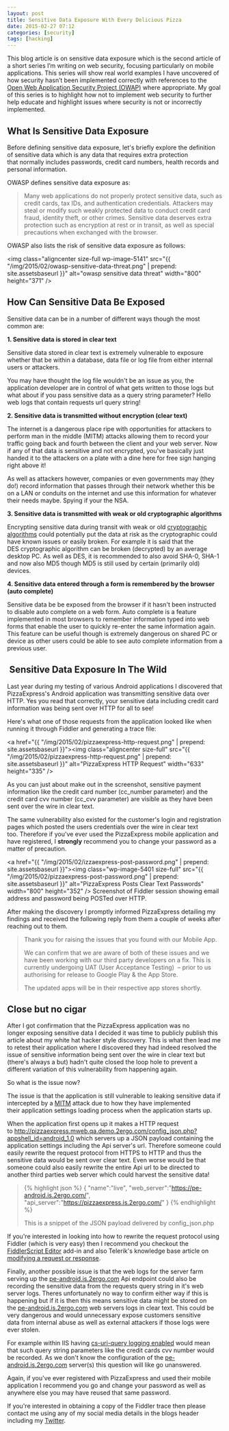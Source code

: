 ```yaml
---
layout: post
title: Sensitive Data Exposure With Every Delicious Pizza
date: 2015-02-27 07:12
categories: [security]
tags: [hacking]
---
```

This blog article is on sensitive data exposure which is the second article of a short series I’m writing on web security, focusing particularly on mobile applications. This series will show real world examples I have uncovered of how security hasn’t been implemented correctly with references to the <a title="Open Web Application Security Project" href="https://www.owasp.org/index.php/Main_Page" target="_blank">Open Web Application Security Project (OWAP)</a> where appropriate. My goal of this series is to highlight how not to implement web security to further help educate and highlight issues where security is not or incorrectly implemented.

<h2>What Is Sensitive Data Exposure</h2>
Before defining sensitive data exposure, let's briefly explore the definition of sensitive data which is any data that requires extra protection that normally includes passwords, credit card numbers, health records and personal information.

OWASP defines sensitive data exposure as:
<blockquote>Many web applications do not properly protect sensitive data, such as credit cards, tax IDs, and authentication credentials. Attackers may steal or modify such weakly protected data to conduct credit card fraud, identity theft, or other crimes. Sensitive data deserves extra protection such as encryption at rest or in transit, as well as special precautions when exchanged with the browser.</blockquote>
OWASP also lists the risk of sensitive data exposure as follows:

<img class="aligncenter size-full wp-image-5141" src="{{ "/img/2015/02/owasp-sensitive-data-threat.png" | prepend: site.assetsbaseurl }}" alt="owasp sensitive data threat" width="800" height="371" />

<h2>How Can Sensitive Data Be Exposed</h2>
Sensitive data can be in a number of different ways though the most common are:

<strong>1. Sensitive data is stored in clear text</strong>

Sensitive data stored in clear text is extremely vulnerable to exposure whether that be within a database, data file or log file from either internal users or attackers.

You may have thought the log file wouldn't be an issue as you, the application developer are in control of what gets written to those logs but what about if you pass sensitive data as a query string parameter? Hello web logs that contain requests url query string!

<strong>2. Sensitive data is transmitted without encryption (clear text)</strong>

The internet is a dangerous place ripe with opportunities for attackers to perform man in the middle (MITM) attacks allowing them to record your traffic going back and fourth between the client and your web server. Now if any of that data is sensitive and not encrypted, you've basically just handed it to the attackers on a plate with a dine here for free sign hanging right above it!

As well as attackers however, companies or even governments may (they do!) record information that passes through their network whether this be on a LAN or conduits on the internet and use this information for whatever their needs maybe. Spying if your the NSA.

<strong>3. Sensitive data is transmitted with weak or old cryptographic algorithms</strong>

Encrypting sensitive data during transit with weak or old <a title="Cryptography" href="https://www.owasp.org/index.php/Guide_to_Cryptography" target="_blank">cryptographic algorithms</a> could potentially put the data at risk as the cryptographic could have known issues or easily broken. For example it is said that the DES cryptographic algorithm can be broken (decrypted) by an average desktop PC. As well as DES, it is recommended to also avoid SHA-0, SHA-1 and now also MD5 though MD5 is still used by certain (primarily old) devices.

<strong>4. Sensitive data entered through a form is remembered by the browser (auto complete)</strong>

Sensitive data be be exposed from the browser if it hasn't been instructed to disable auto complete on a web form. Auto complete is a feature implemented in most browsers to remember information typed into web forms that enable the user to quickly re-enter the same information again. This feature can be useful though is extremely dangerous on shared PC or device as other users could be able to see auto complete information from a previous user.
<h2> Sensitive Data Exposure In The Wild</h2>
Last year during my testing of various Android applications I discovered that PizzaExpress's Android application was transmitting sensitive data over HTTP. Yes you read that correctly, your sensitive data including credit card information was being sent over HTTP for all to see!

Here's what one of those requests from the application looked like when running it through Fiddler and generating a trace file:

<a href="{{ "/img/2015/02/pizzaexpress-http-request.png" | prepend: site.assetsbaseurl }}"><img class="aligncenter size-full" src="{{ "/img/2015/02/pizzaexpress-http-request.png" | prepend: site.assetsbaseurl }}" alt="PizzaExpress HTTP  Request" width="633" height="335" /></a>

As you can just about make out in the screenshot, sensitive payment information like the credit card number (cc_number parameter) and the credit card cvv number (cc_cvv parameter) are visible as they have been sent over the wire in clear text.

The same vulnerability also existed for the customer's login and registration pages which posted the users credentials over the wire in clear text too. Therefore if you've ever used the PizzaExpress mobile application and have registered, I <strong>strongly</strong> recommend you to change your password as a matter of precaution.

<a href="{{ "/img/2015/02/izzaexpress-post-password.png" | prepend: site.assetsbaseurl }}"><img class="wp-image-5401 size-full" src="{{ "/img/2015/02/pizzaexpress-post-password.png" | prepend: site.assetsbaseurl }}" alt="PizzaExpress Posts Clear Text Passwords" width="800" height="352" /></a> Screenshot of Fiddler session showing email address and password being POSTed over HTTP.

After making the discovery I promptly informed PizzaExpress detailing my findings and received the following reply from them a couple of weeks after reaching out to them.
<blockquote>
<p class="p1">Thank you for raising the issues that you found with our Mobile App.</p>
<p class="p1">We can confirm that we are aware of both of these issues and we have been working with our third party developers on a fix. This is currently undergoing UAT (User Acceptance Testing)  – prior to us authorising for release to Google Play &amp; the App Store.</p>
<p class="p1">The updated apps will be in their respective app stores shortly.</p>
</blockquote>
<h2>Close but no cigar</h2>
After I got confirmation that the PizzaExpress application was no longer exposing sensitive data I decided it was time to publicly publish this article about my white hat hacker style discovery. This is what then lead me to retest their application where I discovered they had indeed resolved the issue of sensitive information being sent over the wire in clear text but (there's always a but) hadn't quite closed the loop hole to prevent a different variation of this vulnerability from happening again.

So what is the issue now?

The issue is that the application is still vulnerable to leaking sensitive data if intercepted by a <a title="MITM Attack" href="https://www.owasp.org/index.php/Man-in-the-middle_attack" target="_blank">MITM</a> attack due to how they have implemented their application settings loading process when the application starts up.

When the application first opens up it makes a HTTP request to <a title="pizzaexpress application settings" href="http://pizzaexpress.mweb.qa.demo.2ergo.com/config_json.php?appshell_id=android_1.0" target="_blank">http://pizzaexpress.mweb.qa.demo.2ergo.com/config_json.php?appshell_id=android_1.0</a> which servers up a JSON payload containing the application settings including the Api server's url. Therefore someone could easily rewrite the request protocol from HTTPS to HTTP and thus the sensitive data would be sent over clear text. Even worse would be that someone could also easily rewrite the entire Api url to be directed to another third parties web server which could harvest the sensitive data!
<blockquote>

{% highlight json %}
{
    "name":"live",
    "web_server":"https://pe-android.is.2ergo.com/",
    "api_server":"https://pizzaexpress.is.2ergo.com/"
}
{% endhighlight %}

This is a snippet of the JSON payload delivered by config_json.php</blockquote>

If you're interested in looking into how to rewrite the request protocol using Fiddler (which is very easy) then I recommend you checkout the <a title="FiddlerScript Editor" href="http://www.telerik.com/download/fiddler/fiddlerscript-editor" target="_blank">FiddlerScript Editor</a> add-in and also Telerik's knowledge base article on <a title="Modifying a request or response with fiddler script" href="http://docs.telerik.com/fiddler/KnowledgeBase/FiddlerScript/ModifyRequestOrResponse" target="_blank">modifying a request or response</a>.

Finally, another possible issue is that the web logs for the server farm serving up the <a title="pe-android.is.2ergo.com" href="http://pe-android.is.2ergo.com" target="_blank">pe-android.is.2ergo.com</a> Api endpoint could also be recording the sensitive data from the requests query string in it's web server logs. Theres unfortunately no way to confirm either way if this is happening but if it is then this means sensitive data might be stored on the <a title="pe-android.is.2ergo.com" href="http://pe-android.is.2ergo.com" target="_blank">pe-android.is.2ergo.com</a> web servers logs in clear text. This could be very dangerous and would unnecessary expose customers sensitive data from internal abuse as well as external attackers if those logs were ever stolen.

For example within IIS having <a title="enable cs-uri-query logging" href="http://stackoverflow.com/questions/19918561/does-iis7-log-request-query-string-by-default" target="_blank">cs-uri-query logging enabled</a> would mean that such query string parameters like the credit cards cvv number would be recorded. As we don't know the configuration of the <a title="pe-android.is.2ergo.com" href="http://pe-android.is.2ergo.com" target="_blank">pe-android.is.2ergo.com</a> server(s) this question will like go unanswered.

Again, if you've ever registered with PizzaExpress and used their mobile application I recommend you go and change your password as well as anywhere else you may have reused that same password.

If you're interested in obtaining a copy of the Fiddler trace then please contact me using any of my social media details in the blogs header including my <a title="Ashley Poole Twitter" href="https://twitter.com/AshleyPooleUK" target="_blank">Twitter</a>.
